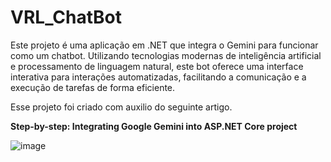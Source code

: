 # VRL_ChatBot
Este projeto é uma aplicação em .NET que integra o Gemini para funcionar como um chatbot. Utilizando tecnologias modernas de inteligência artificial e processamento de linguagem natural, este bot oferece uma interface interativa para interações automatizadas, facilitando a comunicação e a execução de tarefas de forma eficiente.

Esse projeto foi criado com auxilio do seguinte artigo.

<b>Step-by-step: Integrating Google Gemini into ASP.NET Core project</b>

![image](https://github.com/user-attachments/assets/5695aeb1-95e1-4498-b66f-00758a1fd713)

